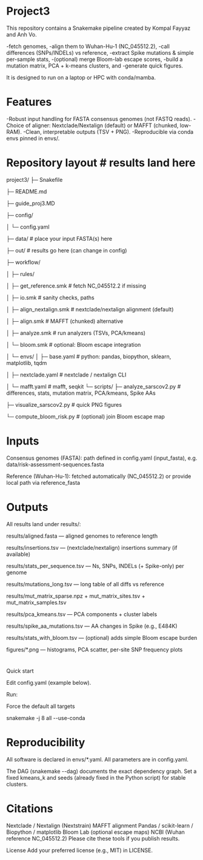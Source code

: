 
# Project3                            

This repository contains a Snakemake pipeline created by Kompal Fayyaz and Anh Vo.

-fetch genomes,
-align them to Wuhan-Hu-1 (NC_045512.2),
-call differences (SNPs/INDELs) vs reference,
-extract Spike mutations & simple per-sample stats,
-(optional) merge Bloom-lab escape scores,
-build a mutation matrix, PCA + k-means clusters, and
-generate quick figures.

It is designed to run on a laptop or HPC with conda/mamba.

# Features

-Robust input handling for FASTA consensus genomes (not FASTQ reads).
-Choice of aligner: Nextclade/Nextalign (default) or MAFFT (chunked, low-RAM).
-Clean, interpretable outputs (TSV + PNG).
-Reproducible via conda envs pinned in envs/.

# Repository layout                        # results land here

project3/
├─ Snakefile

├─ README.md

├─ guide_proj3.MD

├─ config/

│  └─ config.yaml

├─ data/  # place your input FASTA(s) here

├─ out/   # results go here (can change in config)

├─ workflow/

│  ├─ rules/

│   ├─ get_reference.smk   # fetch NC_045512.2 if missing

│   ├─ io.smk              # sanity checks, paths

│   ├─ align_nextalign.smk # nextclade/nextalign alignment (default)

│   ├─ align.smk           # MAFFT (chunked) alternative

│   ├─ analyze.smk         # run analyzers (TSVs, PCA/kmeans)

│   └─ bloom.smk           # optional: Bloom escape integration

│  └─ envs/
│     ├─ base.yaml           # python: pandas, biopython, sklearn, matplotlib, tqdm

│     ├─ nextclade.yaml      # nextclade / nextalign CLI

│     └─ mafft.yaml          # mafft, seqkit
└─ scripts/
   ├─ analyze_sarscov2.py    # differences, stats, mutation matrix, PCA/kmeans, Spike AAs
   
   ├─ visualize_sarscov2.py  # quick PNG figures
   
   └─ compute_bloom_risk.py  # (optional) join Bloom escape map


# Inputs

Consensus genomes (FASTA): path defined in config.yaml (input_fasta), e.g. data/risk-assessment-sequences.fasta

Reference (Wuhan-Hu-1): fetched automatically (NC_045512.2) or provide local path via reference_fasta


# Outputs

All results land under results/:

results/aligned.fasta — aligned genomes to reference length

results/insertions.tsv — (nextclade/nextalign) insertions summary (if available)

results/stats_per_sequence.tsv — Ns, SNPs, INDELs (+ Spike-only) per genome

results/mutations_long.tsv — long table of all diffs vs reference

results/mut_matrix_sparse.npz + mut_matrix_sites.tsv + mut_matrix_samples.tsv

results/pca_kmeans.tsv — PCA components + cluster labels

results/spike_aa_mutations.tsv — AA changes in Spike (e.g., E484K)

results/stats_with_bloom.tsv — (optional) adds simple Bloom escape burden

figures/*.png — histograms, PCA scatter, per-site SNP frequency plots
#

Quick start

Edit config.yaml (example below).

Run:



Force the default all targets

snakemake -j 8 all --use-conda



# Reproducibility

All software is declared in envs/*.yaml.
All parameters are in config.yaml.


The DAG (snakemake --dag) documents the exact dependency graph.
Set a fixed kmeans_k and seeds (already fixed in the Python script) for stable clusters.

# Citations         

Nextclade / Nextalign (Nextstrain)
MAFFT alignment
Pandas / scikit-learn / Biopython / matplotlib
Bloom Lab (optional escape maps)
NCBI (Wuhan reference NC_045512.2)
Please cite these tools if you publish results.



License
Add your preferred license (e.g., MIT) in LICENSE.

